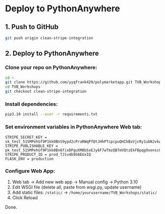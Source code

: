 # Deploy to PythonAnywhere

## 1. Push to GitHub
```bash
git push origin clean-stripe-integration
```

## 2. Deploy to PythonAnywhere

### Clone your repo on PythonAnywhere:
```bash
cd ~
git clone https://github.com/yyqfrank420/polymarketapp.git TVB_Workshops
cd TVB_Workshops
git checkout clean-stripe-integration
```

### Install dependencies:
```bash
pip3.10 install --user -r requirements.txt
```

### Set environment variables in PythonAnywhere Web tab:
```
STRIPE_SECRET_KEY = sk_test_51SMPehGf9P1kk0BnS9ypd2cPraRWqPfQtJHhPTcpcpuQHIkBxVjcRy1ubNJvkwCBkeYEZ5m9Es5gMWUZfxXonObj00ggxVBZmU
STRIPE_PUBLISHABLE_KEY = pk_test_51SMPehGf9P1kk0Bn6fixDPguXM8bSxEJy6F7wTmzQB7mVQtzEkFBpqg9xenscQDVArnvwfgBBUEn4IRVKNEUEBgj000B6a9RPe
STRIPE_PRODUCT_ID = prod_TJ1v4b9S6EUxIQ
FLASK_ENV = production
```

### Configure Web App:
1. Web tab → Add new web app → Manual config → Python 3.10
2. Edit WSGI file (delete all, paste from wsgi.py, update username)
3. Add static files: `/static/` → `/home/yourusername/TVB_Workshops/static/`
4. Click Reload

Done.